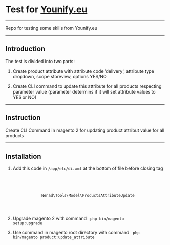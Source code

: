 # Test for [Younify.eu](http://www.younify.eu)
--------------

Repo for testing some skills from Younify.eu

--------------
## Introduction

The test is divided into two parts:
1. Create product attribute with attribute code 'delivery', attribute type dropdown, scope storeview, options YES/NO

2. Create CLI command to update this attribute for all products
respecting parameter value (parameter determins if it will set
attribute values to YES or NO)

--------------
## Instruction

Create CLI Command in magento 2 for updating product attribut value for all products

--------------
## Installation

1. Add this code in <code>/app/etc/di.xml</code> at the bottom of file before </config> closing tag

<code>
        <type name="Magento\Framework\Console\CommandList">
        <arguments>
            <argument name="commands" xsi:type="array">
                <item name="update_attribute" xsi:type="object">Nenad\Tools\Model\ProductsAttributeUpdate</item>
            </argument>
        </arguments>
    </type>
</code>

2. Upgrade magento 2 with command 
    <code>
        php bin/magento setup:upgrade
    </code>

3. Use command in magento root directory with command 
    <code>
        php bin/magento product:update_attribute
    </code>